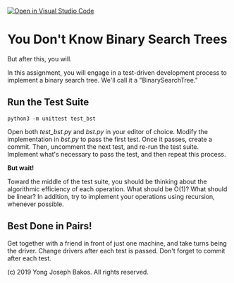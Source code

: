 [![Open in Visual Studio Code](https://classroom.github.com/assets/open-in-vscode-f059dc9a6f8d3a56e377f745f24479a46679e63a5d9fe6f495e02850cd0d8118.svg)](https://classroom.github.com/online_ide?assignment_repo_id=6148413&assignment_repo_type=AssignmentRepo)
# You Don't Know Binary Search Trees

But after this, you will.

In this assignment, you will engage in a test-driven development process to implement a binary search tree. We'll call it a "BinarySearchTree."

## Run the Test Suite

`python3 -m unittest test_bst`

Open both *test_bst.py* and *bst.py* in your editor of choice. Modify the implementation in *bst.py* to pass the first test. Once it passes, create a commit. Then, uncomment the next test, and re-run the test suite. Implement what's necessary to pass the test, and then repeat this process.

**But wait!**

Toward the middle of the test suite, you should be thinking about the algorithmic efficiency of each operation. What should be O(1)? What should be linear? In addition, try to implement your operations using recursion, whenever possible.

## Best Done in Pairs!

Get together with a friend in front of just one machine, and take turns being the driver. Change drivers after each test is passed. Don't forget to commit after each test.

(c) 2019 Yong Joseph Bakos. All rights reserved.
